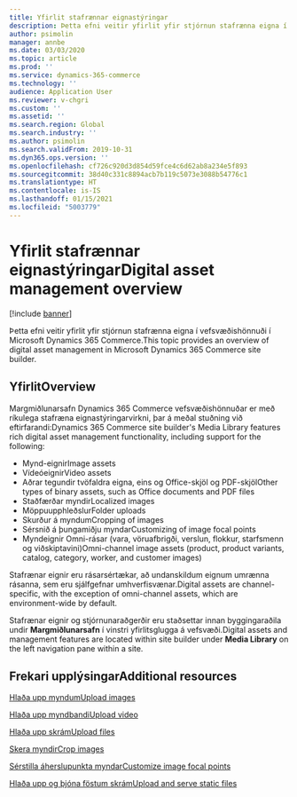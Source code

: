 ```yaml
---
title: Yfirlit stafrænnar eignastýringar
description: Þetta efni veitir yfirlit yfir stjórnun stafrænna eigna í vefsvæðishönnuði í Microsoft Dynamics 365 Commerce.
author: psimolin
manager: annbe
ms.date: 03/03/2020
ms.topic: article
ms.prod: ''
ms.service: dynamics-365-commerce
ms.technology: ''
audience: Application User
ms.reviewer: v-chgri
ms.custom: ''
ms.assetid: ''
ms.search.region: Global
ms.search.industry: ''
ms.author: psimolin
ms.search.validFrom: 2019-10-31
ms.dyn365.ops.version: ''
ms.openlocfilehash: cf726c920d3d854d59fce4c6d62ab8a234e5f893
ms.sourcegitcommit: 38d40c331c8894acb7b119c5073e3088b54776c1
ms.translationtype: HT
ms.contentlocale: is-IS
ms.lasthandoff: 01/15/2021
ms.locfileid: "5003779"
---
```

# <a name="digital-asset-management-overview"></a><span data-ttu-id="6c404-103">Yfirlit stafrænnar eignastýringar</span><span class="sxs-lookup"><span data-stu-id="6c404-103">Digital asset management overview</span></span>

[!include [banner](includes/banner.md)]

<span data-ttu-id="6c404-104">Þetta efni veitir yfirlit yfir stjórnun stafrænna eigna í vefsvæðishönnuði í Microsoft Dynamics 365 Commerce.</span><span class="sxs-lookup"><span data-stu-id="6c404-104">This topic provides an overview of digital asset management in Microsoft Dynamics 365 Commerce site builder.</span></span>

## <a name="overview"></a><span data-ttu-id="6c404-105">Yfirlit</span><span class="sxs-lookup"><span data-stu-id="6c404-105">Overview</span></span>

<span data-ttu-id="6c404-106">Margmiðlunarsafn Dynamics 365 Commerce vefsvæðishönnuðar er með ríkulega stafræna eignastýringarvirkni, þar á meðal stuðning við eftirfarandi:</span><span class="sxs-lookup"><span data-stu-id="6c404-106">Dynamics 365 Commerce site builder's Media Library features rich digital asset management functionality, including support for the following:</span></span>
- <span data-ttu-id="6c404-107">Mynd-eignir</span><span class="sxs-lookup"><span data-stu-id="6c404-107">Image assets</span></span>
- <span data-ttu-id="6c404-108">Vídeóeignir</span><span class="sxs-lookup"><span data-stu-id="6c404-108">Video assets</span></span>
- <span data-ttu-id="6c404-109">Aðrar tegundir tvöfaldra eigna, eins og Office-skjöl og PDF-skjöl</span><span class="sxs-lookup"><span data-stu-id="6c404-109">Other types of binary assets, such as Office documents and PDF files</span></span>
- <span data-ttu-id="6c404-110">Staðfærðar myndir</span><span class="sxs-lookup"><span data-stu-id="6c404-110">Localized images</span></span>
- <span data-ttu-id="6c404-111">Möppuupphleðslur</span><span class="sxs-lookup"><span data-stu-id="6c404-111">Folder uploads</span></span>
- <span data-ttu-id="6c404-112">Skurður á myndum</span><span class="sxs-lookup"><span data-stu-id="6c404-112">Cropping of images</span></span>
- <span data-ttu-id="6c404-113">Sérsnið á þungamiðju myndar</span><span class="sxs-lookup"><span data-stu-id="6c404-113">Customizing of image focal points</span></span>
- <span data-ttu-id="6c404-114">Myndeignir Omni-rásar (vara, vöruafbrigði, verslun, flokkur, starfsmenn og viðskiptavini)</span><span class="sxs-lookup"><span data-stu-id="6c404-114">Omni-channel image assets (product, product variants, catalog, category, worker, and customer images)</span></span>

<span data-ttu-id="6c404-115">Stafrænar eignir eru rásarsértækar, að undanskildum eignum umrænna rásanna, sem eru sjálfgefnar umhverfisvænar.</span><span class="sxs-lookup"><span data-stu-id="6c404-115">Digital assets are channel-specific, with the exception of omni-channel assets, which are environment-wide by default.</span></span> 

<span data-ttu-id="6c404-116">Stafrænar eignir og stjórnunaraðgerðir eru staðsettar innan byggingaraðila undir **Margmiðlunarsafn** í vinstri yfirlitsglugga á vefsvæði.</span><span class="sxs-lookup"><span data-stu-id="6c404-116">Digital assets and management features are located within site builder under **Media Library** on the left navigation pane within a site.</span></span>

## <a name="additional-resources"></a><span data-ttu-id="6c404-117">Frekari upplýsingar</span><span class="sxs-lookup"><span data-stu-id="6c404-117">Additional resources</span></span>

[<span data-ttu-id="6c404-118">Hlaða upp myndum</span><span class="sxs-lookup"><span data-stu-id="6c404-118">Upload images</span></span>](dam-upload-images.md)

[<span data-ttu-id="6c404-119">Hlaða upp myndbandi</span><span class="sxs-lookup"><span data-stu-id="6c404-119">Upload video</span></span>](dam-upload-video.md)

[<span data-ttu-id="6c404-120">Hlaða upp skrám</span><span class="sxs-lookup"><span data-stu-id="6c404-120">Upload files</span></span>](dam-upload-files.md)

[<span data-ttu-id="6c404-121">Skera myndir</span><span class="sxs-lookup"><span data-stu-id="6c404-121">Crop images</span></span>](dam-crop-images.md)

[<span data-ttu-id="6c404-122">Sérstilla áherslupunkta myndar</span><span class="sxs-lookup"><span data-stu-id="6c404-122">Customize image focal points</span></span>](dam-custom-focal-point.md)

[<span data-ttu-id="6c404-123">Hlaða upp og þjóna föstum skrám</span><span class="sxs-lookup"><span data-stu-id="6c404-123">Upload and serve static files</span></span>](upload-serve-static-files.md)
